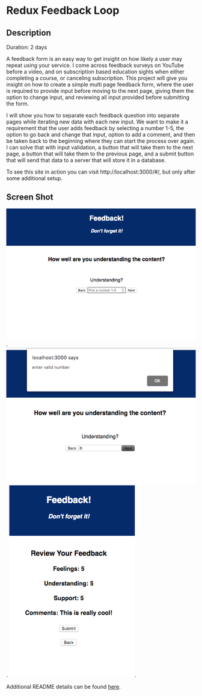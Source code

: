 # Redux Feedback Loop

## Description
Duration: 2 days

A feedback form is an easy way to get insight on how likely a user may repeat using your service. I come across feedback surveys on YouTube before a video, and on subscription based education sights when either completing a course, or canceling subscription. This project will give you insight on how to create a simple multi page feedback form, where the user is required to provide input before moving to the next page, giving them the option to change input, and reviewing all input provided before submitting the form.

I will show you how to separate each feedback question into separate pages while iterating new data with each new input. We want to make it a requirement that the user adds feedback by selecting a number 1-5, the option to go back and change that input, option to add a comment, and then be taken back to the beginning where they can start the process over again. I can solve that with input validation, a button that will take them to the next  page, a button that will take them to the previous page, and a submit button that will send that data to a server that will store it in a database.

To see this site in action you can visit http://localhost:3000/#/, but only after some additional setup.

## Screen Shot

![image](wireframes/SecondPage.png).
![image](wireframes/InvalidInput.png).
![image](wireframes/SubmitPage.png).

Additional README details can be found [here](https://github.com/PrimeAcademy/github-finalization-assignment).
